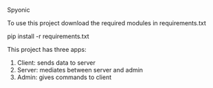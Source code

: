  Spyonic
 
 To use this project download the required modules in requirements.txt
 
 pip install -r requirements.txt
 
 This project has three apps:
 1. Client: sends data to server
 2. Server: mediates between server and admin
 3. Admin: gives commands to client
